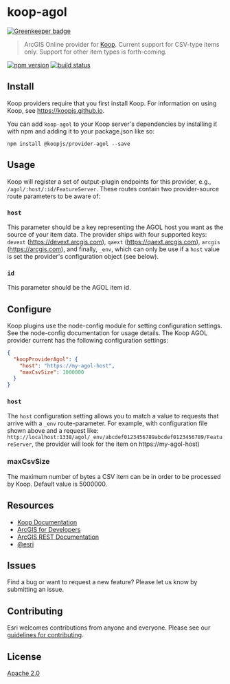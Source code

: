 # koop-agol

[![Greenkeeper badge](https://badges.greenkeeper.io/koopjs/koop-provider-agol.svg)](https://greenkeeper.io/)

> ArcGIS Online provider for [Koop](https://github.com/Esri/koop).  Current support for CSV-type items only.  Support for other item types is forth-coming.

[![npm version][npm-img]][npm-url]
[![build status][travis-img]][travis-url]

[npm-img]: https://img.shields.io/npm/v/@koopjs/provider-agol.svg?style=flat-square
[npm-url]: https://www.npmjs.com/package/@koopjs/provider-agol
[travis-img]: https://img.shields.io/travis/koopjs/koop-provider-agol.svg?style=flat-square
[travis-url]: https://travis-ci.org/koopjs/koop-provider-agol

## Install

Koop providers require that you first install Koop. For information on using Koop, see https://koopjs.github.io.

You can add `koop-agol` to your Koop server's dependencies by installing it with npm and adding it to your package.json like so:

```
npm install @koopjs/provider-agol --save
```

## Usage
Koop will register a set of output-plugin endpoints for this provider, e.g., `/agol/:host/:id/FeatureServer`. These routes contain two provider-source route parameters to be aware of:

### `host`
This parameter should be a key representing the AGOL host you want as the source of your item data.  The provider ships with four supported keys: `devext` (https://devext.arcgis.com), `qaext` (https://qaext.arcgis.com), `arcgis` (https://arcgis.com), and finally, `_env`, which can only be use if a `host` value is set the provider's configuration object (see below).

### `id`
This parameter should be the AGOL item id.


## Configure
Koop plugins use the node-config module for setting configuration settings.  See the node-config documentation for usage details.  The Koop AGOL provider current has the following configuration settings:
```json
{
  "koopProviderAgol": {
    "host": "https://my-agol-host",
    "maxCsvSize": 1000000
  }
}
```

### `host`
The `host` configuration setting allows you to match a value to requests that arrive with a `_env` route-parameter.  For example, with configuration file shown above and a request like: `http://localhost:1338/agol/_env/abcdef0123456789abcdef0123456789/FeatureServer`, the provider will look for the item on https://my-agol-host)


### maxCsvSize
The maximum number of bytes a CSV item can be in order to be processed by Koop.  Default value is 5000000.


## Resources

* [Koop Documentation](https://koopjs.github.io)
* [ArcGIS for Developers](http://developers.arcgis.com)
* [ArcGIS REST Documentation](http://resources.arcgis.com/en/help/arcgis-rest-api/)
* [@esri](http://twitter.com/esri)

## Issues

Find a bug or want to request a new feature? Please let us know by submitting an issue.

## Contributing

Esri welcomes contributions from anyone and everyone. Please see our [guidelines for contributing](https://github.com/esri/contributing).

## License

[Apache 2.0](LICENSE)

<!-- [](Esri Tags: ArcGIS Web Mapping GeoJson FeatureServices) -->
<!-- [](Esri Language: JavaScript) -->
